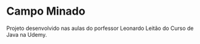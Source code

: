 # Campo Minado

Projeto desenvolvido nas aulas do porfessor Leonardo Leitão do Curso de Java na Udemy.



